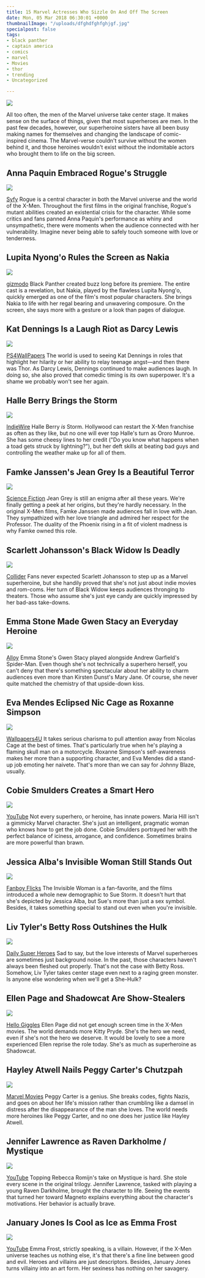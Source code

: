 ```yaml
---
title: 15 Marvel Actresses Who Sizzle On And Off The Screen
date: Mon, 05 Mar 2018 06:30:01 +0000
thumbnailImage: "/uploads/dfghdfghfghjgf.jpg"
specialpost: false
tags:
- black panther
- captain america
- comics
- marvel
- Movies
- thor
- trending
- Uncategorized

---
```

![](http://americancolumn.com/wp-content/uploads/2018/03/dfghdfghfghjgf.jpg) 

All too often, the men of the Marvel universe take center stage. It makes sense on the surface of things, given that most superheroes are men. In the past few decades, however, our superheroine sisters have all been busy making names for themselves and changing the landscape of comic-inspired cinema. The Marvel-verse couldn't survive without the women behind it, and those heroines wouldn't exist without the indomitable actors who brought them to life on the big screen.

## Anna Paquin Embraced Rogue's Struggle

![](http://americancolumn.com/wp-content/uploads/2018/02/anna-paquin-dropped-from-x-men-days-of-future-past-1519494145104.jpg) 

[Syfy](http://www.syfy.com/syfywire/july-24-in-sci-fi-history-anna-paquin-the-zombies) Rogue is a central character in both the Marvel universe and the world of the X-Men. Throughout the first films in the original franchise, Rogue's mutant abilities created an existential crisis for the character. While some critics and fans panned Anna Paquin's performance as whiny and unsympathetic, there were moments when the audience connected with her vulnerability. Imagine never being able to safely touch someone with love or tenderness.

## Lupita Nyong'o Rules the Screen as Nakia

![](http://americancolumn.com/wp-content/uploads/2018/02/x5u5kmwinrcnykxdhtrh-1519442574841.jpg) 

[gizmodo](https://www.gizmodo.com.au/2016/05/report-lupita-nyongo-might-be-showing-up-as-a-love-interest-in-theblack-panthermovie/) Black Panther created buzz long before its premiere. The entire cast is a revelation, but Nakia, played by the flawless Lupita Nyong'o, quickly emerged as one of the film's most popular characters. She brings Nakia to life with her regal bearing and unwavering composure. On the screen, she says more with a gesture or a look than pages of dialogue.

## Kat Dennings Is a Laugh Riot as Darcy Lewis

![](http://americancolumn.com/wp-content/uploads/2018/02/ps4wallpapers-com_hot-kat-dennings-4k-wallpaper-1519442953698.jpg) 

[PS4WallPapers](https://www.ps4wallpapers.com/kat-dennings/) The world is used to seeing Kat Dennings in roles that highlight her hilarity or her ability to relay teenage angst—and then there was Thor. As Darcy Lewis, Dennings continued to make audiences laugh. In doing so, she also proved that comedic timing is its own superpower. It's a shame we probably won't see her again.

## Halle Berry Brings the Storm

![](http://americancolumn.com/wp-content/uploads/2018/02/ororo_munroe_halle_berry-1519443084969.jpg) 

[IndieWire](http://www.indiewire.com/2013/02/will-halle-berry-return-as-storm-in-x-men-days-of-future-past-any-black-characters-at-all-233660/) Halle Berry _is_ Storm. Hollywood can restart the X-Men franchise as often as they like, but no one will ever top Halle's turn as Ororo Munroe. She has some cheesy lines to her credit ("Do you know what happens when a toad gets struck by lightning?"), but her deft skills at beating bad guys and controlling the weather make up for all of them.

## Famke Janssen's Jean Grey Is a Beautiful Terror

![](http://americancolumn.com/wp-content/uploads/2018/02/famke-janssen-jean-grey-x-men-movies-1519443221846.jpg) 

[Science Fiction](http://sciencefiction.com/2017/07/05/famke-janssen-may-not-rise-phoenix-jean-grey-x-men/) Jean Grey is still an enigma after all these years. We're finally getting a peek at her origins, but they're hardly necessary. In the original X-Men films, Famke Janssen made audiences fall in love with Jean. They sympathized with her love triangle and admired her respect for the Professor. The duality of the Phoenix rising in a fit of violent madness is why Famke owned this role.

## Scarlett Johansson's Black Widow Is Deadly

![](http://americancolumn.com/wp-content/uploads/2018/02/female-superheroes-black-widow-1519443285789.jpg) 

[Collider](http://collider.com/scarlett-johansson-black-widow-movie/) Fans never expected Scarlett Johansson to step up as a Marvel superheroine, but she handily proved that she's not just about indie movies and rom-coms. Her turn of Black Widow keeps audiences thronging to theaters. Those who assume she's just eye candy are quickly impressed by her bad-ass take-downs.

## Emma Stone Made Gwen Stacy an Everyday Heroine

![](http://americancolumn.com/wp-content/uploads/2018/02/2861169-emma-stone-the-amazing-spider-man-gwen-stacy-women-redhead-spider-m-1519688827333.jpg) 

[Alloy](http://www.alloy.com/entertainment/emma-stone-the-amazing-spider-man-439/) Emma Stone's Gwen Stacy played alongside Andrew Garfield's Spider-Man. Even though she's not technically a superhero herself, you can't deny that there's something spectacular about her ability to charm audiences even more than Kirsten Dunst's Mary Jane. Of course, she never quite matched the chemistry of that upside-down kiss.

## Eva Mendes Eclipsed Nic Cage as Roxanne Simpson

![](http://americancolumn.com/wp-content/uploads/2018/02/eva_mendes_ghost_rider_roxanne_simpson_55701_1920x1080-1519443700486.jpg) 

[Wallpapers4U](http://www.wallpapers4u.org/eva-mendes-ghost-rider-roxanne-simpson/) It takes serious charisma to pull attention away from Nicolas Cage at the best of times. That's particularly true when he's playing a flaming skull man on a motorcycle. Roxanne Simpson's self-awareness makes her more than a supporting character, and Eva Mendes did a stand-up job emoting her naivete. That's more than we can say for Johnny Blaze, usually.

## Cobie Smulders Creates a Smart Hero

![](http://americancolumn.com/wp-content/uploads/2018/02/maxresdefault-2--1519443789136.jpg) 

[YouTube](https://www.youtube.com/watch?v=jtzWGseeB_g) Not every superhero, or heroine, has innate powers. Maria Hill isn't a gimmicky Marvel character. She's just an intelligent, pragmatic woman who knows how to get the job done. Cobie Smulders portrayed her with the perfect balance of iciness, arrogance, and confidence. Sometimes brains are more powerful than brawn.

## Jessica Alba's Invisible Woman Still Stands Out

![](http://americancolumn.com/wp-content/uploads/2018/02/fantastic-four-2-07-1519443970346.jpg) 

[Fanboy Flicks](http://fanboyflicks.weebly.com/fanboy-flicks/fantastic-four-rise-of-the-silver-surfer) The Invisible Woman is a fan-favorite, and the films introduced a whole new demographic to Sue Storm. It doesn't hurt that she's depicted by Jessica Alba, but Sue's more than just a sex symbol. Besides, it takes something special to stand out even when you're invisible.

## Liv Tyler's Betty Ross Outshines the Hulk

![](http://americancolumn.com/wp-content/uploads/2018/02/1118full-elizabeth-betty-ross-liv-tyler-1519444049367.jpg) 

[Daily Super Heroes](https://dailysuperheroes.com/infinity-war-liv-tyler-may-return-to-the-mcu/31024) Sad to say, but the love interests of Marvel superheroes are sometimes just background noise. In the past, those characters haven't always been fleshed out properly. That's not the case with Betty Ross. Somehow, Liv Tyler takes center stage even next to a raging green monster. Is anyone else wondering when we'll get a She-Hulk?

## Ellen Page and Shadowcat Are Show-Stealers

![](http://americancolumn.com/wp-content/uploads/2018/02/kitty-pride-1519444135330.jpg) 

[Hello Giggles](https://hellogiggles.com/reviews-coverage/movies/kitty-pryde-deadpool-movie/) Ellen Page did not get enough screen time in the X-Men movies. The world demands more Kitty Pryde. She's the hero we need, even if she's not the hero we deserve. It would be lovely to see a more experienced Ellen reprise the role today. She's as much as superheroine as Shadowcat.

## Hayley Atwell Nails Peggy Carter's Chutzpah

![](http://americancolumn.com/wp-content/uploads/2018/02/hayley-atwell-as-peggy-carter-567x2921-1519444202333.jpg) 

[Marvel Movies](http://marvel-movies.wikia.com/wiki/Marvel_Movies) Peggy Carter is a genius. She breaks codes, fights Nazis, and goes on about her life's mission rather than crumbling like a damsel in distress after the disappearance of the man she loves. The world needs more heroines like Peggy Carter, and no one does her justice like Hayley Atwell.

## Jennifer Lawrence as Raven Darkholme / Mystique

![](http://americancolumn.com/wp-content/uploads/2018/02/maxresdefault-1519443411230.jpg) 

[YouTube](https://www.youtube.com/watch?v=MelnE5Nrp48) Topping Rebecca Romijn's take on Mystique is hard. She stole every scene in the original trilogy. Jennifer Lawrence, tasked with playing a young Raven Darkholme, brought the character to life. Seeing the events that turned her toward Magneto explains everything about the character's motivations. Her behavior is actually brave.

## January Jones Is Cool as Ice as Emma Frost

![](http://americancolumn.com/wp-content/uploads/2018/02/maxresdefault-1--1519443516622.jpg) 

[YouTube](https://www.youtube.com/watch?v=pAR-4Lpdy4Q) Emma Frost, strictly speaking, is a villain. However, if the X-Men universe teaches us nothing else, it's that there's a fine line between good and evil. Heroes and villains are just descriptors. Besides, January Jones turns villainy into an art form. Her sexiness has nothing on her savagery.